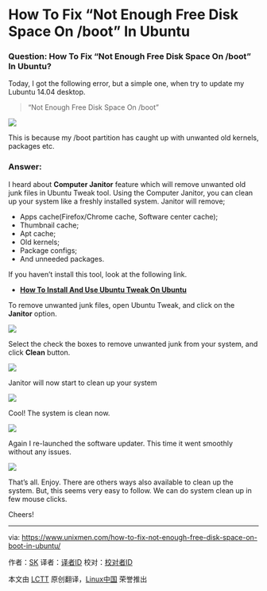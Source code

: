 How To Fix “Not Enough Free Disk Space On /boot” In Ubuntu
================================================================================
### Question: How To Fix “Not Enough Free Disk Space On /boot” In Ubuntu? ###

Today, I got the following error, but a simple one, when try to update my Lubuntu 14.04 desktop.

> “Not Enough Free Disk Space On /boot”

![](https://www.unixmen.com/wp-content/uploads/2015/02/Software-Updater_002.png)

This is because my /boot partition has caught up with unwanted old kernels, packages etc.

### Answer: ###

I heard about **Computer Janitor** feature which will remove unwanted old junk files in Ubuntu Tweak tool. Using the Computer Janitor, you can clean up your system like a freshly installed system. Janitor will remove;

- Apps cache(Firefox/Chrome cache, Software center cache);
- Thumbnail cache;
- Apt cache;
- Old kernels;
- Package configs;
- And unneeded packages.

If you haven’t install this tool, look at the following link.

- **[How To Install And Use Ubuntu Tweak On Ubuntu][1]** 

To remove unwanted junk files, open Ubuntu Tweak, and click on the **Janitor** option.

![](https://www.unixmen.com/wp-content/uploads/2015/02/Ubuntu-Tweak_006.png)

Select the check the boxes to remove unwanted junk from your system, and click **Clean** button.

![](https://www.unixmen.com/wp-content/uploads/2015/02/Ubuntu-Tweak_007.png)

Janitor will now start to clean up your system

![](https://www.unixmen.com/wp-content/uploads/2015/02/Ubuntu-Tweak_003.png)

Cool! The system is clean now.

![](https://www.unixmen.com/wp-content/uploads/2015/02/Ubuntu-Tweak_008.png)

Again I re-launched the software updater. This time it went smoothly without any issues.

![](https://www.unixmen.com/wp-content/uploads/2015/02/Software-Updater_009.png)

That’s all. Enjoy. There are others ways also available to clean up the system. But, this seems very easy to follow. We can do system clean up in few mouse clicks.

Cheers!

--------------------------------------------------------------------------------

via: https://www.unixmen.com/how-to-fix-not-enough-free-disk-space-on-boot-in-ubuntu/

作者：[SK][a]
译者：[译者ID](https://github.com/译者ID)
校对：[校对者ID](https://github.com/校对者ID)

本文由 [LCTT](https://github.com/LCTT/TranslateProject) 原创翻译，[Linux中国](http://linux.cn/) 荣誉推出

[a]:https://www.unixmen.com/author/sk/
[1]:http://www.unixmen.com/after-a-fresh-install-of-ubuntu-1010-maverick-meerkat-configuration-made-easy-with-ubuntu-tweak/